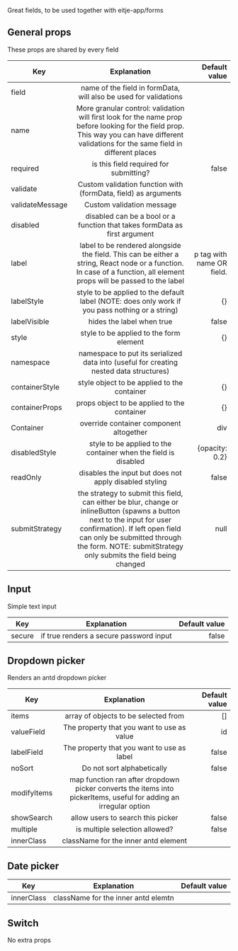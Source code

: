 Great fields, to be used together with eitje-app/forms

## General props

These props are shared by every field

| Key        | Explanation           | Default value  |
| ------------- |:-------------:| -----:|
| field     | name of the field in formData, will also be used for validations  |   |
| name | More granular control: validation will first look for the name prop before looking for the field prop. This way you can have different validations for the same field in different places     |     |
| required    |  is this field required for submitting?  |  false |
| validate | Custom validation function with (formData, field) as arguments     |     |
| validateMessage | Custom validation message |     |
| disabled | disabled can be a bool or a function that takes formData as first argument |     |
| label | label to be rendered alongside the field.  This can be either a string, React node or a function. In case of a function, all element props will be passed to the label  |  p tag with name OR field.   |
| labelStyle | style to be applied to the default label (NOTE: does only work if you pass nothing or a string) | {} |
| labelVisible | hides the label when true | false |
| style | style to be applied to the form element | {} |
| namespace | namespace to put its serialized data into (useful for creating nested data structures) |  |
| containerStyle | style object to be applied to the container  |  {}   |
| containerProps | props object to be applied to the container | {} |
| Container | override container component altogether | div |
| disabledStyle | style to be applied to the container when the field is disabled | {opacity: 0.2} |
| readOnly | disables the input but does not apply disabled styling | false |
| submitStrategy | the strategy to submit this field, can either be blur, change or inlineButton (spawns a button next to the input for user confirmation). If left open field can only be submitted through the form. NOTE: submitStrategy only submits the field being changed | null




## Input

Simple text input

| Key        | Explanation           | Default value  |
| ------------- |:-------------:| -----:|
| secure     | if true renders a secure password input | false   |

## Dropdown picker

Renders an antd dropdown picker

| Key        | Explanation           | Default value  |
| ------------- |:-------------:| -----:|
| items     | array of objects to be selected from  | []   |
| valueField | The property that you want to use as value  |  id   |
| labelField    |  The property that you want to use as label |  false |
| noSort | Do not sort alphabetically     | false     |
| modifyItems | map function ran after dropdown picker converts the items into pickerItems, useful for adding an irregular option |     |
| showSearch | allow users to search this picker | false    |
| multiple | is multiple selection allowed?  | false     |
| innerClass | className for the inner antd element |     |


## Date picker

| Key        | Explanation           | Default value  |
| ------------- |:-------------:| -----:|
| innerClass     | className for the inner antd elemtn  |    |




## Switch

No extra props




